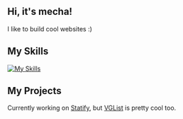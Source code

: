 ## Hi, it's mecha!

I like to build cool websites :)

## My Skills

[![My Skills](https://skillicons.dev/icons?i=ts,js,html,css,react,nextjs,nodejs,mysql,prisma,tailwind,astro,python,java,express,mongodb)](https://skillicons.dev)

## My Projects

Currently working on [Statify](https://github.com/mechakin/statify), but [VGList](https://vglist.org) is pretty cool too.
